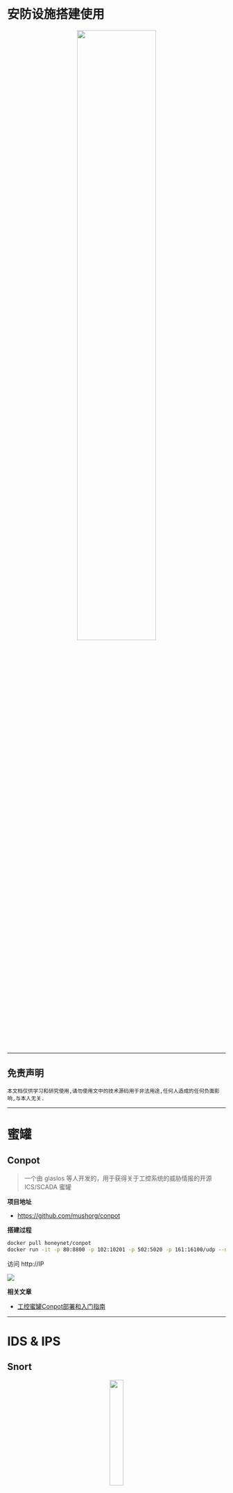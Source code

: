 # 安防设施搭建使用

<p align="center">
    <img src="../../../../assets/img/banner/安防设施搭建使用.jpg" width="60%">
</p>

---

## 免责声明

`本文档仅供学习和研究使用,请勿使用文中的技术源码用于非法用途,任何人造成的任何负面影响,与本人无关.`

---

# 蜜罐
## Conpot

> 一个由 glaslos 等人开发的，用于获得关于工控系统的威胁情报的开源 ICS/SCADA 蜜罐

**项目地址**
- https://github.com/mushorg/conpot

**搭建过程**
```bash
docker pull honeynet/conpot
docker run -it -p 80:8800 -p 102:10201 -p 502:5020 -p 161:16100/udp --network=bridge honeynet/conpot
```

访问 http://IP

![](../../../../assets/img/Security/BlueTeam/实验/安防设施搭建使用/1.png)

**相关文章**
- [工控蜜罐Conpot部署和入门指南](https://www.freebuf.com/sectool/147545.html)

---

# IDS & IPS
## Snort

<p align="center">
    <img src="../../../../assets/img/logo/Snort.webp" width="25%">
</p>

**官网**
- https://www.snort.org/

**简介**

Snort 是开源的基于误用检测的网络入侵检测系统，采用规则匹配机制检测网络分组是否违反了事先配置的安全策略。安装在一台主机上就可以监测整个共享网段，一旦发现入侵和探测行为，具有将报警信息发送到系统日志、报警文件或控制台屏幕等多种实时报警方式。Snort 不仅能够检测各种网络攻击，还具有网络分组采集、分析和日志记录功能。相对于昂贵与庞大的商用产品而言，Snort 具有系统规模小、容易安装、容易配置、规则灵活和插件（plug-in）扩展等诸多优点。

**组成**

Snort 主要由分组协议分析器、入侵检测引擎、日志记录和报警模块组成。协议分析器的任务就是对协议栈上的分组进行协议解析，以便提交给入侵检测引擎进行规则匹配。入侵检测引擎根据规则文件匹配分组特征，当分组特征满足检测规则时，触发指定的响应操作。日志记录将解析后的分组以文本或 Tcpdump 二进制格式记录到日志文件，文本格式便于分组分析，二进制格式提高记录速度。报警信息可以发送到系统日志；也可以采用文本或 Tcpdump 二进制格式发送到报警文件；也容许选择关闭报警操作。记录到报警文件的报警信息有完全和快速两种方式，完全报警记录分组首部所有字段信息和报警信息，而快速报警只记录分组首部部分字段信息。

**安装**
- **rpm 包安装**

    这里以 2.9.16-1 为例,最新版访问官网了解 https://www.snort.org
    ```bash
    yum install -y https://www.snort.org/downloads/snort/snort-2.9.16-1.centos7.x86_64.rpm
    ```
    > 注；如果下载失败,有可能是官方更新了，每次snort更新原来的包地址就访问不了，去官网看下更新下载地址即可。

    安装 snort 的时候可能会报错 : `缺少 libnghttp2.so.14()(64bit)`
    ```bash
    yum install -y epel-release -y
    yum install -y nghttp2
    ```

    测试: `snort` ,如果没有报错则安装成功.

    如果报错 `snort: error while loading shared libraries: libdnet.1: cannot open shared object file: No such file or directory`
    ```bash
    wget http://prdownloads.sourceforge.net/libdnet/libdnet-1.11.tar.gz
    tar -xzvf libdnet-1.11.tar.gz
    cd libdnet-1.11
    ./configure
    make && make install
    ```

- **Centos 下源代码编译安装**

    安装依赖
    ```bash
    yum install -y gcc flex bison zlib zlib-devel libpcap libpcap-devel pcre pcre-devel libdnet libdnet-devel tcpdump openssl openssl-devel
    ```

    下载 snort
    ```bash
    wget https://www.snort.org/downloads/snort/daq-2.0.6.tar.gz
    wget https://www.snort.org/downloads/snort/snort-2.9.15.tar.gz
    ```
    ```bash
    tar xvzf daq-2.0.6.tar.gz

    cd daq-2.0.6
    ./configure && make && make install
    cd ../
    ```
    ```bash
    wget http://luajit.org/download/LuaJIT-2.0.5.tar.gz
    tar xvzf LuaJIT-2.0.5.tar.gz
    cd LuaJIT-2.0.5
    make install
    ```
    ```bash
    tar xvzf snort-2.9.15.tar.gz

    cd snort-2.9.15
    ./configure --enable-sourcefire && make && make install
    ```

    测试: `snort` ,如果没有报错则安装成功.

- **Ubuntu 下源代码编译安装**
    ```
    apt update
    apt install -y build-essential libpcap-dev libpcre3-dev libdumbnet-dev bison flex zlib1g-dev liblzma-dev openssl libssl-dev libnghttp2-dev autoconf libtool
    mkdir ~/snort_src
    cd ~/snort_src
    wget https://snort.org/downloads/snort/daq-2.0.7.tar.gz
    tar -xvzf daq-2.0.7.tar.gz
    cd daq-2.0.7
    ./configure
    autoreconf -vfi
    make
    make install

    cd ~/snort_src
    wget https://snort.org/downloads/snort/snort-2.9.16.tar.gz
    tar -xvzf snort-2.9.16.tar.gz
    cd snort-2.9.16
    ./configure --disable-open-appid
    make
    make install
    ldconfig
    ln -s /usr/local/bin/snort /usr/sbin/snort
    ```

    测试: `snort` ,如果没有报错则安装成功.

> 注 : 如果安装中还是遇到报错的问题可以参考 https://blog.csdn.net/rdgfdd/article/details/83420811

**配置**

在使用 snort 之前，需要根据保护网络环境和安全策略对 snort 进行配置，主要包括网络变量、预处理器、输出插件及规则集的配置，位于 etc 的 snort 配置文件 snort.conf 可用任意文本编辑器打开。除内部网络环境变量 HOME_NET 之外，在大多数情况下，可以使用 snort.conf 的默认配置。

由于我们不想使用 root 权限来运行 snort，所以需要创建相关用户。同时也需要建立工作目录。
```bash
# Create the snort user and group:
groupadd snort
useradd snort -r -s /sbin/nologin -c SNORT_IDS -g snort

# Create the Snort directories:
mkdir /etc/snort
mkdir /etc/snort/rules
mkdir /etc/snort/rules/iplists
mkdir /etc/snort/preproc_rules
mkdir /usr/local/lib/snort_dynamicrules
mkdir /etc/snort/so_rules

# Create some files that stores rules and ip lists
touch /etc/snort/rules/iplists/black_list.rules
touch /etc/snort/rules/iplists/white_list.rules
touch /etc/snort/rules/local.rules
touch /etc/snort/sid-msg.map

# Create our logging directories:
mkdir /var/log/snort
mkdir /var/log/snort/archived_logs

# Adjust permissions:
chmod -R 5775 /etc/snort
chmod -R 5775 /var/log/snort
chmod -R 5775 /var/log/snort/archived_logs
chmod -R 5775 /etc/snort/so_rules
chmod -R 5775 /usr/local/lib/snort_dynamicrules

# Change Ownership on folders:
chown -R snort:snort /etc/snort
chown -R snort:snort /var/log/snort
chown -R snort:snort /usr/local/lib/snort_dynamicrules
```

移动配置文件
```bash
cd ~/snort_src/snort-2.9.16/etc/
cp *.conf* /etc/snort
cp *.map /etc/snort
cp *.dtd /etc/snort
cd ~/snort_src/snort-2.9.16/src/dynamic-preprocessors/build/usr/local/lib/snort_dynamicpreprocessor/
cp * /usr/local/lib/snort_dynamicpreprocessor/
sed -i "s/include \$RULE\_PATH/#include \$RULE\_PATH/" /etc/snort/snort.conf
```

修改配置文件，将 HOME_NET 更改为自己电脑所在的 CIDR 地址
```bash
vim /etc/snort/snort.conf

ipvar HOME_NET 10.0.0.0/24

...104

var RULE_PATH /etc/snort/rules
var SO_RULE_PATH /etc/snort/so_rules
var PREPROC_RULE_PATH /etc/snort/preproc_rules
var WHITE_LIST_PATH /etc/snort/rules/iplists
var BLACK_LIST_PATH /etc/snort/rules/iplists

...564

include $RULE_PATH/local.rules
```

**测试使用**
```bash
vim /etc/snort/rules/local.rules

alert icmp any any -> $HOME_NET any (msg:"ICMP test detected"; GID:1; sid:10000001; rev:001; classtype:icmp-event;)
```

```bash
/usr/local/bin/snort -A console -q -u snort -g snort -c /etc/snort/snort.conf -i eth0
```
启动,此时用其他机器 Ping Snort 主机可以看到日志信息

![](../../../../assets/img/Security/BlueTeam/实验/安防设施搭建使用/2.png)

也可以直接读取 pcap 包
```bash
/usr/local/bin/snort  -c /etc/snort/snort.con -r foo.pcap
```

注意：snort 只能识别 pcap 后缀的包文件，用 wireshark 的 pcapng 后缀会报错 需要再另存为一下 修改文件格式 不是直接改后缀

**规则下载**

Snort 官方提供的三类规则

- Community rules : 无需注册 or 购买,可直接下载使用
- Registered rules : 需要注册才可以下载
- Subscriber rules : 需要注册花钱购买

访问官网 https://www.snort.org/ 下载规则

下载完,解压至相应目录
```
cd /etc/snort/rules/
wget https://www.snort.org/downloads/community/community-rules.tar.gz -O community-rules.tar.gz
tar -xvf community-rules.tar.gz
mv /etc/snort/rules/community-rules/community.rules /etc/snort/rules/


vim /etc/snort/snort.conf

include $RULE_PATH/community.rules
```

**其他 Snort 规则**

> PLC inject

```
alert tcp any any -> $any 502 (msg:”plcinject”; content:”|d0 9d 00 00 00 06 01 03 00 80 00 01|”; sid:001111111; GID:001; priority:0;)
```

**相关文章**
- [工控安全：入侵检测snort-安装配置及pcap规则编写思路](https://www.key1.top/index.php/archives/526/)

---

## Suricata

<p align="center">
    <img src="../../../../assets/img/logo/Suricata.png" width="22%">
</p>

**官网**
- https://suricata-ids.org/

**项目地址**
- https://github.com/OISF/suricata

**简介**

Suricata 是由 OISF（开发信息安全基金会）开发，它也是基于签名，但是集成了创新的技术。该引擎嵌入了一个 HTTP 规范化器和分析器（HTP 库），可提供非常先进的 HTTP 流处理，从而能够在 OSI 模型的第七层（应用层）上解析流量。

Suircata 是一款支持 IDS 和 IPS 的多线程入侵检测系统，与传统 Snort 相比，Suircata 的多线程和模块化设计上使其在效率和性能上超过了原有 Snort，它将 CPU 密集型的深度包检测工作并行地分配给多个并发任务来完成。这样的并行检测可以充分利用多核硬件的优势来提升入侵检测系统的吞吐量，在数据包的深度检测上效果优越。并且 Suircata 可以兼容现有的 Snort 规则签名，还增加了对 ipv6 的支持，已经逐渐成为传统 Snort 入侵检测系统的代替方案。

**架构**

Suricata 有三种运行模式，分别为 single，workers，autofp。官方推荐性能最佳的运行模式为 workers 模式。
- single 模式：只有一个包处理线程，一般在开发模式下使用。
- workers 模式：多个包处理线程，每个线程包含完整的处理逻辑。
- autofp 模式：有多个包捕获线程，多个包处理线程。一般适用于 nfqueue 场景，从多个 queue 中消费流量来处理。

报文检测系统通常包含四大部分，报文获取、报文解码、报文检测、日志记录；Suricata 不同的功能安装模块划分，一个模块的输出是另一个模块的输入。

**安装**
- **Ubuntu 下安装**
    ```bash
    add-apt-repository ppa:oisf/suricata-stable
    apt update
    apt install -y suricata jq
    ```

**使用**
```bash
suricata-update # 更新规则
suricata -T     # 测试运行

suricata -i ens33 -c /etc/suricata/suricata.yaml -vvv       # 启动运行
# 注: 这里 -vvv 参数建议加上. 如果你的Lua脚本有一些问题, 如果加上了这个参数, 就可以通过 suricata.log 日志看出。

suricata -r <path>  -c /etc/suricata/suricata.yaml -vvv     # 在PCAP脱机模式（重放模式）下运行，从PCAP文件读取文件。如果<path>指定了一个目录，则该目录中的所有文件将按修改时间的顺序进行处理，以保持文件之间的流状态。
```

**配置文件**

`/etc/suricata/` 目录下有 4 个配置文件和一个文件夹, 作用分别是:
- classification.config : 定义了各种流量攻击类型和优先级，类似拒绝服务攻击和 web 应用攻击等
- reference.config : 记录一些安全网站，漏洞平台的网址，或者是自己可以自定义的 url，是参考的意思，用来联系外部的恶意攻击检测网站中关于此类攻击的页面。
- suricata.yaml : Suricata 默认的配置文件，以硬编码的形式写在源代码中, 里面定义了几乎关于 Suricata 的所有运行内容，包括运行模式、抓包的数量和大小、签名和规则的属性和日志告警输出等等。
    - 先设置 `HOME_NET` 与 `EXTERNAL_NET`，推荐 `HOME_NET` 填写内网网段，`EXTERNAL_NET` 设置为 `any`
    - 如果 `HOME_NET` 设置了 `any`，`EXTERNAL_NET` 设置 `!$HOME_NET` 的话会报错，如果 `HOME_NET` 设置了内网地址，`EXTERNAL_NET` 设置为 `!$HOME_NET` 的话，有些内网之间的告警就无法匹配到
- threshold.config : threshold（阈值）关键字可用于控制规则的警报频率，可用于在规则生成警报之前为其设置最小阈值.
- rules : 规则目录, 存放不同种类的规则，规则用来判定流量攻击类型，并定义攻击类型和告警种类，可以存放自带的规则，也可以自己按规则语法编写

**规则详解**

suricata 完全兼容 snort 规则
```
alert modbus any any -> any any (msg:"SURICATA Modbus Request flood detected"; flow:to_server;app-layer-event:modbus.flooded; classtype:protocol-command-decode; sid:2250009; rev:2;)

- alert：                                           默认顺序为：pass，drop，reject，alert，跳过、丢弃、拒绝、警告四种类型的动作
- Modbus：                                          注明协议种类，UDP/ICMP 等
- Any：                                             源地址 / 目的地址（IP）
- Any：                                             源端口 / 目的端口
- ->：                                              方向，单向流量；<> 双向流量
- Any：                                             源地址 / 目的地址（IP）
- Any：                                             源端口 / 目的端口
- msg:”SURICATA Modbus Request flood detected”：    关键字 msg 提供对触发警报的有关签名 / 规则相关文本提示信息
- flow:to_server：                                  客户端到服务器
- app-layer-event:modbus.flooded：                  具体攻击内容
- classtype:protocol-command-decode：               提供有关规则和警报分类的信息，由 classification.config 文件定义。
- sid:2250009：                                     用于唯一性规则标识，sid 不能重复
- rev:2：                                           规则版本号，每次修改规则 rev 则递增 1
```

> 以下内容来自文章 <sup>[[Suricata IDS 入门 — 规则详解](https://www.secpulse.com/archives/71603.html)]</sup>

完整规则
```
alert  tcp $EXTERNAL_NET $FILE_DATA_PORTS -> $HOME_NET any (msg:"INDICATOR-SHELLCODE  heapspray characters detected - ASCII     "; flow:to_client,established; file_data; content:"0d0d0d0d";  fast_pattern:only; metadata:service ftp-data, service http,service imap, service  pop3;  reference:url,sf-freedom.blogspot.com/2006/07/heap-spraying-internet-exploiter.html;  classty    pe:attempted-user; sid:33339;  rev:1;)
```

- `alert  tcp $EXTERNAL_NET $FILE_DATA_PORTS -> $HOME_NET any`
- ` 规则行为 协议 源 ip 源端口 流量方向 目标 ip 目标端口   红色代表规则头 `
    - 规则行为，根据优先级排列：
        - `pass`        如果匹配到规则后，suricata 会停止扫描数据包，并跳到所有规则的末尾
        - `drop`        ips 模式使用，如果匹配到之后则立即阻断数据包不会发送任何信息
        - `reject`      对数据包主动拒绝，接受者与发送中都会收到一个拒绝包
        - `alert`       记录所有匹配的规则并记录与匹配规则相关的数据包
    - 协议：在规则中指定匹配那些协议，suricata 支持的协议要比 snort 多一些
        - TCP、UDP、ICMP、IP（同时用与 TCP 与 UDP）、http、ftp、smb、dns
    - 源 ip，目标 ip：
        - 支持单个 ip，cidr，ip 组，[96.30.87.36,96.32.45.57]，所有主机 any，以及规则文件中配置的 ip 变量 `$HOME_NET`（受保护的 ip 段）与 `$EXTERNAL_NET`（其他所有 ip）：
    - 源端口 / 目标端口：
        - 支持设置单个端口 80，端口组 [80,8080], 端口范围[1024:65535] 以及 any 任意端口, 还可以在配置文件中添加端口组，通过 `!` 号来进行排除
    - 流量方向：
        - `->`          单向流量，从源 ip 到目标 ip 的单项流量
        - `<>`          双向流量，2 个 ip 往返之间的流量
- 规则体 : `(msg:"INDICATOR-SHELLCODE  heapspray characters detected - ASCII"; flow:to_client,established; file_data; content:"0d0d0d0d";  fast_pattern:only; metadata:service ftp-data, service http,service imap, service  pop3;  reference:url,sf-freedom.blogspot.com/2006/07/heap-spraying-internet-exploiter.html;  classtype:attempted-user; sid:33339; rev:1;)`
    - MSG：规则名称，规则中的第一个字段
        - ids 告警上显示的信息，INDICATOR-SHELLCODE  heapspray  characters detected - ASCII
    - 源 ip、目标 ip 检测：
        - sameip 会将流量中源 ip 和目标 ip 相同的显示出来
        - `alert  ip any any -> any any (msg:"GPL SCAN same SRC/DST"; sameip;  reference:bugtraq,2666; reference:cve,1999-0016;  reference:url,www.cert.org/advisories/CA-1997-28.html; classtype:bad-unknown;  sid:2100527; rev:9; metadata:created_at 2010_09_23, updated_at 2010_09_23;)`
    - flow 流匹配：
        - flow 是特定时间内具有相同数据的数据包（5 元组信息）同属于一个流，suricata 会将这些流量保存在内存中。
        - flowbits set , name       设置条件
        - flowbits isset, name      选择条件
        - 一旦设置 flowbits 之后，第一条规则没有命中那么第二条规则即使命中了也不会显示出来，例如一些攻击行为的响应信息，现在请求中设置条件，然后在响应中选择条件
        - to_client/from_server     服务器到客户端
        - to_server/from_client     客户端到服务器
        - established               匹配已经建立连接的（tcp 则是经过 3 次握手之后，udp 则是有双向流量）
        - no_established            匹配不属于建立连接的
        - only_stream               匹配由流引擎重新组装的数据包
        - no_stream                 不匹配流引擎重新组装的数据包
    - 阀值 threshold：
        - threshold:  `type <threshold|limit|both>, track <by_src|by_dst>, count <N>,  seconds <T>`
        - threshold     最小阀值  也就是说只有匹配到至少多少次数才进行告警
        - limit         限制告警次数，例如最少 5 分钟内告警一次
        - 调节阀值主要是通过 2 种方法，一种是通过规则内的 threshold 关键字来调节，下图中类型是 limit 也就是限制告警次数，track  by_s rc 代表来源 ip，seconds 60 每个 60 秒告警一次 count 1
        - 另外一种则是通过配置文件 /etc/suricata/threshold.config 来进行控制，更加推荐这种方法，写在规则内部每次更新后都会替换掉。
        - `event_filter gen_id 1（组 id）, sig_id  1101111（规则 id）, type limit ,track by_src, count 1 ,  seconds 60`
        - suppress 则是告警排除，排除指定 ip 产生的规则告警
    - 内容匹配 content：检测数据包中是否存在此内容，例如检测流量中是否存在 0d0d0d0d
        - 如果有多个匹配项可以使用 `content:"evilliveshere";   content:"here";` 这种写法，注意如果没有用内容修饰的话，ids 不会按照先后顺序去匹配的，只会在内容中匹配是否包含这 2 个值，必须用内容修饰来调整先后顺序，用 distance 0 来让第二个匹配项在第一个匹配项匹配位置之后匹配，并且如果有多个 content 他们的关系是 and 关系必须都匹配到才告警 。
        - 使用感叹号 `!` 对匹配项的否定：`content:!"evilliveshere"`;
        - 将字符串的十六进制用管道符（|）进行包围：content:"|FF D8|"; 字符串与十六进制混合使用：content:"FF |SMB|25 05 00 00 80";
        - 匹配内容区分大小写，保留字符（; \ "|）须进行转义或十六进制转码
        - 内容修饰，能够更加精准匹配
        - 不区分大小写 nocase：
            - content:"root";nocase;                修饰符直接在；号后面添加
        - 偏移位置 offset：
            - content:"xss";offset 100;             代表了从数据包开始位置 0 往后偏移 100 位字节后进行匹配
        - 结束位置 depth：
            - content:"xss";offset 100;depth 200;   代表了匹配数据包结束的位置，如果没有 offset 则是从开始位置计算，有 offset 则是从 offset 开始，此次则是从 100 字节开始匹配到 200 字节内的内容。
        - 在 xx 范围外 distance ：
            - 本次匹配必须在上一次匹配结束位置到 distance 设置的偏移位置区间之外，例如 content:"msg1";content:"msg2";distance 25; 如果 msg1 在第 100 行找到，那么就会在 100+25 后匹配 msg2
        - 在 xx 范围内 within：
            - 本次匹配必须在上一次匹配结束位置之内，如果上次结束是 100，within 15；那么第二次匹配必须在 100 到 115 之内开始匹配, 如果 within 与 distance 同时出现 content:"evilliveshere";  content:"here";  distance:1;within:7; 则匹配 here 在 evilliveshere 位置结束 1-7 内匹配
        -  Payload 大小 dsize：
            - dsize: >64                        用来匹配 payload 大小，可以用来检测异常包大小
        - pcre 正则  pcre：
            - content:"xss"; pcre:"xss\w"       先匹配 content 内容后才进行匹配 pcre 正则，这样的话减少系统开销
        - http 修饰符：
            - 更多详细内容查看：http://suricata.readthedocs.io/en/suricata-4.0.4/rules/http-keywords.html
            - `alert  tcp any any -> any 80(msg:"Evil Doamin www.appliednsm.com";  "content:"GET";httpmethod;   content:"www.appliednsm.com";http_uri; sid:5445555; rev:1;)`
            - http_client_body          HTTP 客户端请求的主体内容
            - http_cookie               HTTP 头字段的 “Cookie” 内容
            - http_header               HTTP 请求或响应头的任何内容
            - http_method               客户端使用的 HTTP 方法（GET，POST 等）
            - http_uri                  HTTP 客户端请求的 URI 内容
            - http_stat_code            服务器响应的 HTTP 状态字段内容
            - http_stat_message         服务器响应的 HTTP 状态消息内容
            - http_encode               在 HTTP 传输过程中所使用的编码类型
            - url_len                   url 长度
        - 快速匹配模式：
            - fast_pattern;             如果 suricata 规则中有多个匹配项目，快速匹配的目的是设置优先级最高的匹配项，如果设置了快速匹配模式没有命中则跳过这条规则
    - 元数据 Metadata：
        - suricata 会忽略元数据背后的语句，用于添加备注
    - 组 gid：
        - [1:2000000] 告警前面的 1 代表组 id
    - 优先级 priority：
        - 手动设置规则优先级别，范围 1-255，1 最高，一般都是 1-4，suricata 会首先检查优先级较高的规则
    - 引用 reference：
        - 连接外部信息来源，补充描述，reference:url,sf-freedom.blogspot.com/2006/07/heap-spraying-internet-exploiter.html
    - 类别 classtype：
        - 根据规则检测到的活动类型为规则分类，classtype:attempted-user
    - 特征标示符 sid：
        - 用于唯一性规则标识，sid 不能重复，0-10000000 VRT 保留，20000000-29999999 Emerging 保留，30000000+：公用
    - 修订 rev：
        - 规则版本号，每次修改规则 rev 则递增 1

**规则修改**

suricata 主要是 et/open  规则，这是系统自带的规则，目前开源免费的就是 et/open、pt 规则、sslbl 规则，其余的需要授权码才能更新

```bash
suricata-update list-sources    # 列出当前的规则源
suricata-update update-sources  # 更新规则源
suricata-update                 # 更新规则

suricata-update enable-source ptresearch/attackdetection    # 启用ptresearch/attackdetection的规则集
suricata-update disable-source et/pro                       # 关闭某个规则源
suricata-update remove-source et/pro                        # 删除某个规则源
```
例如要禁用某一个规则，直接新建 `/etc/suricata/disable.conf` 文件，然后在里面填入 sid，正则表达式，规则组名, 配置好 `disable.conf` 后，使用如下命令更新规则：
```bash
suricata-update --disable-conf /etc/suricata/disable.conf
```

使用 Suricata-update 更新规则时，默认是将所有规则合并在一个规则文件中：`/var/lib/suricata/rules/suricata.rules`,Suricata-update 有个 --no-merge 参数，使用这个参数更新规则，规则不会进行合并，是以独立的文件存在于文件夹下。但是在管理规则的时候很不方便，必须要自己管理 Suricata 引入的规则。

指定一个文件让 suricata-update 合并输出会更简单。在 suricata.yaml 中修改 default-rule-path 和 rule-files。

**相关文章**
- [Suricata工控规则研究](https://www.freebuf.com/articles/ics-articles/237420.html)
- [Suricata IDS 入门 — 规则详解](https://www.secpulse.com/archives/71603.html)
- [使用Suricata和ELK进行流量检测](https://zhuanlan.zhihu.com/p/64742715)
- [Suricata规则介绍、以及使用suricata-update做规则管理](https://zhuanlan.zhihu.com/p/36340468)
- [suricata下的挖矿行为检测](https://www.freebuf.com/articles/network/195171.html)
- [Suricata + Lua实现本地情报对接](https://www.freebuf.com/sectool/218951.html)
